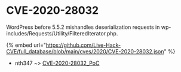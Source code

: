 # CVE-2020-28032

WordPress before 5.5.2 mishandles deserialization requests in wp-includes/Requests/Utility/FilteredIterator.php.

{% embed url="https://github.com/Live-Hack-CVE/full_database/blob/main/cves/2020/CVE-2020-28032.json" %}


* nth347 ~> [CVE-2020-28032_PoC](https://zeste.alice-snow.ru/2020/database/cve-2020-28032/cve-2020-28032_poc-nth347)